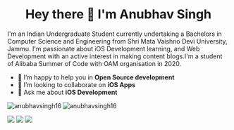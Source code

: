 <h1 align='center'>
  Hey there 👋 I'm Anubhav Singh
</h1>
 
 I'm an Indian Undergraduate Student currently undertaking a Bachelors in Computer Science and Engineering from Shri Mata Vaishno Devi University, Jammu. I'm passionate about iOS Development learning, and Web Development with an active interest in making content blogs.I'm a student of  Alibaba Summer of Code with OAM organisation in 2020. 

 
- 🌱  I’m happy to help you in **Open Source development**
- 👯  I’m looking to collaborate on **iOS Apps**
- 💬  Ask me about **iOS Development**


<img align="left" src="https://github-readme-stats.vercel.app/api/top-langs/?username=anubhavsingh16&layout=compact&hide=html&theme=light" alt="anubhavsingh16" />

<img align="center" src="https://github-readme-stats.vercel.app/api?username=anubhavsingh16&show_icons=true&theme=light" alt="anubhavsingh16"/>

[<img src="https://img.shields.io/badge/twitter-%231DA1F2.svg?&style=for-the-badge&logo=twitter&logoColor=white" />](https://twitter.com/anubhavpulkit) [<img src="https://img.shields.io/badge/medium-%2312100E.svg?&style=for-the-badge&logo=medium&logoColor=white" />](https://medium.com/@anubhavssingh177) [<img src="https://img.shields.io/badge/linkedin-%230077B5.svg?&style=for-the-badge&logo=linkedin&logoColor=white" />](https://www.linkedin.com/in/anubhav-singh-27512a167/) 

